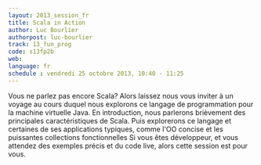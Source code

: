 ```yaml
---
layout: 2013_session_fr
title: Scala in Action
author: Luc Bourlier
authorpost: luc-bourlier
track: 13_fun_prog
code: s13fp2b
web: 
language: fr
schedule : vendredi 25 octobre 2013, 10:40 - 11:25
---
```


Vous ne parlez pas encore Scala? Alors laissez nous vous inviter à un voyage au cours duquel nous explorons ce langage de programmation pour la machine virtuelle Java. En introduction, nous parlerons brièvement des principales caractéristiques de Scala. Puis explorerons ce langage et certaines de ses applications typiques, comme l'OO concise et les puissantes collections fonctionnelles  Si vous êtes développeur, et vous attendez des exemples précis et du code live, alors cette session est pour vous.